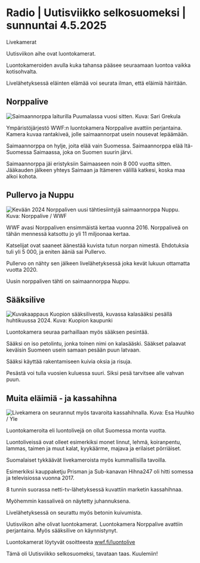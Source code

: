 # Radio \| Uutisviikko selkosuomeksi \| sunnuntai 4.5.2025

Livekamerat

Uutisviikon aihe ovat luontokamerat.

Luontokameroiden avulla kuka tahansa pääsee seuraamaan luontoa vaikka kotisohvalta.

Livelähetyksessä eläinten elämää voi seurata ilman, että eläimiä häiritään.

## Norppalive

![Saimaannorppa laiturilla Puumalassa vuosi sitten. Kuva: Sari Grekula](https://images.cdn.yle.fi/image/upload/c_crop,h_1695,w_3015,x_4,y_0/ar_1.7777777777777777,c_fill,g_faces,h_431,w_767/dpr_1.0/q_auto:eco/f_auto/fl_lossy/v1716216759/39-1288255664b62b5da4fa)

Ympäristöjärjestö WWF:n luontokamera Norppalive avattiin perjantaina. Kamera kuvaa rantakiveä, jolle saimaannorpat usein nousevat lepäämään.

Saimaannorppa on hylje, joita elää vain Suomessa. Saimaannorppa elää Itä-Suomessa Saimaassa, joka on Suomen suurin järvi.

Saimaannorppa jäi eristyksiin Saimaaseen noin 8 000 vuotta sitten. Jääkauden jälkeen yhteys Saimaan ja Itämeren välillä katkesi, koska maa alkoi kohota.

## Pullervo ja Nuppu

![Kevään 2024 Norppaliven uusi tähtiesiintyjä saimaannorppa Nuppu. Kuva: Norppalive / WWF](https://images.cdn.yle.fi/image/upload/c_crop,h_720,w_1280,x_0,y_0/ar_1.7777777777777777,c_fill,g_faces,h_431,w_767/dpr_1.0/q_auto:eco/f_auto/fl_lossy/v1716992408/39-129332666573928a67ac)

WWF avasi Norppaliven ensimmäistä kertaa vuonna 2016. Norppaliveä on tähän mennessä katsottu jo yli 11 miljoonaa kertaa.

Katselijat ovat saaneet äänestää kuvista tutun norpan nimestä. Ehdotuksia tuli yli 5 000, ja eniten ääniä sai Pullervo.

Pullervo on nähty sen jälkeen livelähetyksessä joka kevät lukuun ottamatta vuotta 2020.

Uusin norppaliven tähti on saimaannorppa Nuppu.

## Sääksilive

![Kuvakaappaus Kuopion sääksilivestä, kuvassa kalasääksi pesällä huhtikuussa 2024. Kuva: Kuopion kaupunki](https://images.cdn.yle.fi/image/upload/c_crop,h_911,w_1620,x_0,y_34/ar_1.7777777777777777,c_fill,g_faces,h_431,w_767/dpr_1.0/q_auto:eco/f_auto/fl_lossy/v1713337687/39-1271860661f74d80939d)

Luontokamera seuraa parhaillaan myös sääksen pesintää.

Sääksi on iso petolintu, jonka toinen nimi on kalasääski. Sääkset palaavat keväisin Suomeen usein samaan pesään puun latvaan.

Sääksi käyttää rakentamiseen kuivia oksia ja risuja.

Pesästä voi tulla vuosien kuluessa suuri. Siksi pesä tarvitsee alle vahvan puun.

## Muita eläimiä - ja kassahihna

![Livekamera on seurannut myös tavaroita kassahihnalla. Kuva: Esa Huuhko / Yle](https://images.cdn.yle.fi/image/upload/c_crop,h_3016,w_5363,x_0,y_250/ar_1.7777777777777777,c_fill,g_faces,h_431,w_767/dpr_1.0/q_auto:eco/f_auto/fl_lossy/v1685615473/39-1118964646e02f001795)

Luontokameroita eli luontolivejä on ollut Suomessa monta vuotta.

Luontoliveissä ovat olleet esimerkiksi monet linnut, lehmä, koiranpentu, lammas, taimen ja muut kalat, kyykäärme, majava ja erilaiset pörriäiset.

Suomalaiset tykkäävät livekameroista myös kummallisilla tavoilla.

Esimerkiksi kauppaketju Prisman ja Sub-kanavan Hihna247 oli hitti somessa ja televisiossa vuonna 2017.

8 tunnin suorassa netti-tv-lähetyksessä kuvattiin marketin kassahihnaa.

Myöhemmin kassaliveä on näytetty juhannuksena.

Livelähetyksessä on seurattu myös betonin kuivumista.

Uutisviikon aihe olivat luontokamerat. Luontokamera Norppalive avattiin perjantaina. Myös sääksilive on käynnistynyt.

Luontokamerat löytyvät osoitteesta [wwf.fi/luontolive](https://wwf.fi/luontolive)

Tämä oli Uutisviikko selkosuomeksi, tavataan taas. Kuulemiin!

